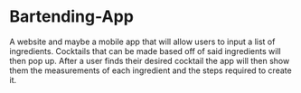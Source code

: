 # Bartending-App
A website and maybe a mobile app that will allow users to input a list of ingredients. Cocktails that can be made based off of said ingredients will then pop up. After a user finds their desired cocktail the app will then show them the measurements of each ingredient and the steps required to create it.
